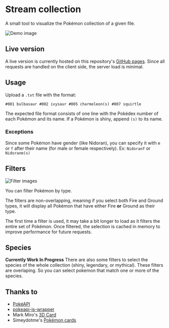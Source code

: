 # Stream collection

A small tool to visualize the Pokémon collection of a given file.

![Demo image](https://i.imgur.com/YaIwXJM.png)

## Live version

A live version is currently hosted on this repository's <a href="https://isackender.github.io/poke-collection/" target="_blank">GitHub pages</a>. Since all requests are handled on the client side, the server load is minimal.

## Usage

Upload a `.txt` file with the format:
```
#001 bulbasaur #002 ivysaur #005 charmeleon(s) #007 squirtle
```

The expected file format consists of one line with the Pokédex number of each Pokémon and its name. If a Pokémon is shiny, append `(s)` to its name.

### Exceptions

Since some Pokémon have gender (like Nidoran), you can specify it with `m` or `f` after their name (for male or female respectively). Ex: `Nidoranf` or `Nidoranm(s)`

## Filters 

![Filter images](https://i.imgur.com/1RGym3n.png)

You can filter Pokémon by type.

The filters are non-overlapping, meaning if you select both Fire and Ground types, it will display all Pokémon that have either Fire **or** Ground as their type.

The first time a filter is used, it may take a bit longer to load as it filters the entire set of Pokémon. Once filtered, the selection is cached in memory to improve performance for future requests.

## Species

**Currently Work In Progress**
There are also some filters to select the species of the whole collection (shiny, legendary, or mythical). These filters are overlaping. So you can select pokemon that match one or more of the species.

## Thanks to

- [PokéAPI](https://pokeapi.co/)
- [pokeapi-js-wrapper](https://github.com/PokeAPI/pokeapi-js-wrapper)
- Mark Miro's [3D Card](https://codepen.io/markmiro/pen/wbqMPa)
- Simeydotme's [Pokémon cards](https://poke-holo.simey.me/)